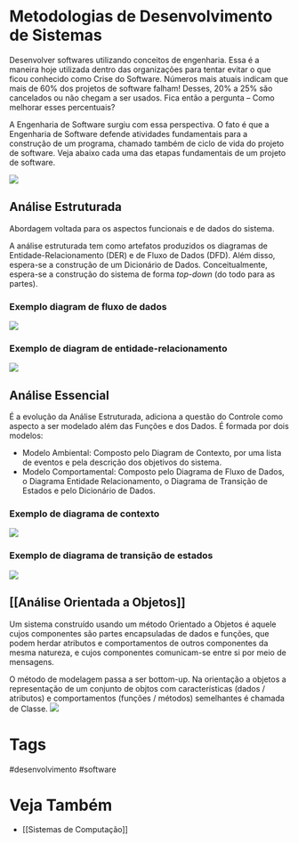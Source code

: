 # Metodologias de Desenvolvimento de Sistemas
Desenvolver softwares utilizando conceitos de engenharia. Essa é a maneira hoje utilizada dentro das organizações para tentar evitar o que ficou conhecido como Crise do Software. Números mais atuais indicam que mais de 60% dos projetos de software falham! Desses, 20% a 25% são cancelados ou não chegam a ser usados. Fica então a pergunta – Como melhorar esses percentuais?

A Engenharia de Software surgiu com essa perspectiva. O fato é que a Engenharia de Software defende atividades fundamentais para a construção de um programa, chamado também de ciclo de vida do projeto de software. Veja abaixo cada uma das etapas fundamentais de um projeto de software.

![](https://i.imgur.com/hmitY3d.png)

## Análise Estruturada
Abordagem voltada para os aspectos funcionais e de dados do sistema.

A análise estruturada tem como artefatos produzidos os diagramas de Entidade-Relacionamento (DER) e de Fluxo de Dados (DFD). Além disso, espera-se a construção de um Dicionário de Dados. Conceitualmente, espera-se a construção do sistema de forma _top-down_ (do todo para as partes).

### Exemplo diagram de fluxo de dados
![](https://i.imgur.com/202zQSi.png)

### Exemplo de diagram de entidade-relacionamento
![](https://i.imgur.com/J5X8lZP.png)

## Análise Essencial
É a evolução da Análise Estruturada, adiciona a questão do Controle como aspecto a ser modelado além das Funções e dos Dados. É formada por dois modelos:
- Modelo Ambiental: Composto pelo Diagram de Contexto, por uma lista de eventos e pela descrição dos objetivos do sistema.
- Modelo Comportamental: Composto pelo Diagrama de Fluxo de Dados, o Diagrama Entidade Relacionamento, o Diagrama de Transição de Estados e pelo Dicionário de Dados.

### Exemplo de diagrama de contexto
![](https://i.imgur.com/8zbbqDH.png)

### Exemplo de diagrama de transição de estados
![](https://i.imgur.com/nQdl4jM.png)

## [[Análise Orientada a Objetos]]
Um sistema construído usando um método Orientado a Objetos é aquele cujos componentes são partes encapsuladas de dados e funções, que podem herdar atributos e comportamentos de outros componentes da mesma natureza, e cujos componentes comunicam-se entre si por meio de mensagens.

O método de modelagem passa a ser bottom-up. Na orientação a objetos a representação de um conjunto de objtos com características (dados / atributos) e comportamentos (funções / métodos) semelhantes é chamada de Classe.
![](https://i.imgur.com/gSllukM.png)

# Tags
#desenvolvimento #software
# Veja Também
- [[Sistemas de Computação]]
